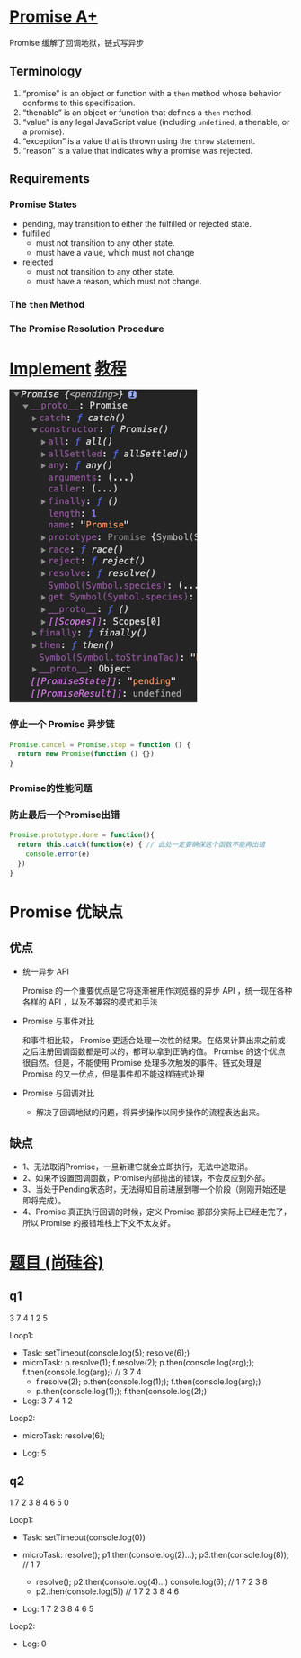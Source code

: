 # [Promise A+](https://promisesaplus.com/)
Promise 缓解了回调地狱，链式写异步
## Terminology

1. “promise” is an object or function with a `then` method whose behavior conforms to this specification.
2. “thenable” is an object or function that defines a `then` method.
3. “value” is any legal JavaScript value (including `undefined`, a thenable, or a promise).
4. “exception” is a value that is thrown using the `throw` statement.
5. “reason” is a value that indicates why a promise was rejected.

## Requirements

### Promise States

- pending, may transition to either the fulfilled or rejected state.
- fulfilled
  - must not transition to any other state.
  - must have a value, which must not change
- rejected
  - must not transition to any other state.
  - must have a reason, which must not change.

### The `then` Method

### The Promise Resolution Procedure

# [Implement](https://github.com/xieranmaya/Promise3) [教程](https://github.com/xieranmaya/blog/issues/3)

![](./promise.png)

### 停止一个 Promise 异步链

```js
Promise.cancel = Promise.stop = function () {
  return new Promise(function () {})
}
```
### Promise的性能问题

### 防止最后一个Promise出错
```js
Promise.prototype.done = function(){
  return this.catch(function(e) { // 此处一定要确保这个函数不能再出错
    console.error(e)
  })
}
```
# Promise 优缺点
## 优点
- 统一异步 API
  
  Promise 的一个重要优点是它将逐渐被用作浏览器的异步 API ，统一现在各种各样的 API ，以及不兼容的模式和手法
- Promise 与事件对比
  
  和事件相比较， Promise 更适合处理一次性的结果。在结果计算出来之前或之后注册回调函数都是可以的，都可以拿到正确的值。 Promise 的这个优点很自然。但是，不能使用 Promise 处理多次触发的事件。链式处理是 Promise 的又一优点，但是事件却不能这样链式处理
- Promise 与回调对比
  - 解决了回调地狱的问题，将异步操作以同步操作的流程表达出来。
## 缺点
  - 1、无法取消Promise，一旦新建它就会立即执行，无法中途取消。
  - 2、如果不设置回调函数，Promise内部抛出的错误，不会反应到外部。
  - 3、当处于Pending状态时，无法得知目前进展到哪一个阶段（刚刚开始还是即将完成）。
  - 4、Promise 真正执行回调的时候，定义 Promise 那部分实际上已经走完了，所以 Promise 的报错堆栈上下文不太友好。


# [题目 (尚硅谷)](https://www.bilibili.com/video/BV1MJ41197Eu?p=39)

## q1

3 7 4 1 2 5

Loop1:

- Task: setTimeout(console.log(5); resolve(6);)
- microTask: p.resolve(1); f.resolve(2); p.then(console.log(arg);); f.then(console.log(arg);) // 3 7 4
  - f.resolve(2); p.then(console.log(1);); f.then(console.log(arg);)
  - p.then(console.log(1);); f.then(console.log(2);)
- Log: 3 7 4 1 2

Loop2:

- microTask: resolve(6);

- Log: 5

## q2

1 7 2 3 8 4 6 5 0

Loop1:

- Task: setTimeout(console.log(0))
- microTask: resolve(); p1.then(console.log(2)...); p3.then(console.log(8)); // 1 7

  - resolve(); p2.then(console.log(4)...) console.log(6); // 1 7 2 3 8
  - p2.then(console.log(5)) // 1 7 2 3 8 4 6

- Log: 1 7 2 3 8 4 6 5

Loop2:

- Log: 0
